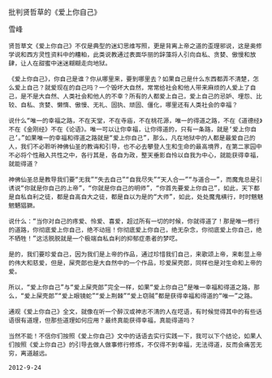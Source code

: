 批判贤哲草的《爱上你自己》

雪峰


    贤哲草文《爱上你自己》不仅是典型的迷幻思维写照，更是背离上帝之道的歪理邪说，这是奥修学说和西方灵性资料中的糟粕，此类说教通过表面华丽的辞藻将人引向自私、贪婪、傲慢和放肆，让人在甜蜜中迷迷糊糊走向地狱。

    《爱上你自己》，你自己是谁？你从哪里来，要到哪里去？如果自己是什么东西都弄不清楚，怎么爱上自己？就爱现在的自己吗？一个毁坏大自然，常常给社会和他人带来麻烦的人爱上了自己，是不是大自然、人类社会和他人的不幸？所有的人都爱上自己，爱上自己的忌妒、埋怨、比较、自私、贪婪、懒惰、傲慢、无礼、固执、顽固、僵化，哪里还有人类社会的幸福？

    说什么“唯一的幸福之路，不在天堂，不在寺庙，不在桃花源，唯一的得道之路，不在《道德经》不在《金刚经》不在《论语》。唯一可以让你幸福，让你得道的，只有一条路，就是‘爱上你自己’。”如果唯一的幸福和得道之路就是“爱上你自己”，那么，凡在地狱中的人都是最爱自己的人，我们不必聆听神佛仙圣的教诲和引导，也不必去攀登人生和生命的最高境界，在第二家园中不必将个性融入共性之中，各行其是，各自为政，整天垂影自怜以自我为中心，就能获得幸福，就能得道？

    神佛仙圣总是教导我们要“无我”“失去自己”“自我尽失”“天人合一”“与道合一”，而魔鬼总是引诱说“你就是你自己的上帝”，“你就是你自己的明师”，“你首先要爱上你自己”，如此，天下都是自私自利之徒，都是自高自大之徒，都是自以为是的“大师”，如此，处处魔鬼横行，时时魑魅魍魉猖獗。

    说什么：“当你对自己的疼爱、怜爱、喜爱，超过所有一切的时候，你就得道了！那是唯一修行的道路，你彻底爱上你自己，绝不动摇！你彻底爱上你自己，绝无杂念，你彻底爱上你自己，绝不牺牲！”这活脱脱就是一个极端自私自利的抑郁症患者的梦呓。

    是的，我们要珍爱自己，因为我们是上帝的作品，通过珍惜我们自己，来歌颂上帝，来彰显上帝的伟大和慈爱，但是，屎壳郎也是大自然中的一个作品，珍爱屎壳郎，同样也是对生命和上帝的爱。

    所以，“爱上你自己”与“爱上屎壳郎”完全一样，如果“爱上你自己”是唯一幸福和得道之路，那么，“爱上屎壳郎”“爱上眼镜蛇”“爱上荆棘”“爱上窃贼”都是获得幸福和得道的“唯一”之路。

    通观《爱上你自己》全文，就像在听一个醉汉或神志不清的人在呓语，有时候觉得其中的有些话语很有道理，但那些道理如何应用？最终真能获得幸福，真能得道吗？

    当然不能！不信你们按照《爱上你自己》文中的话语去实行实践一下，我可以下个结论，如果人们按照《爱上你自己》的引导去做人做事修行修炼，不仅得不到幸福，无法得道，反而会痛苦无穷，离道越远。

    2012-9-24




